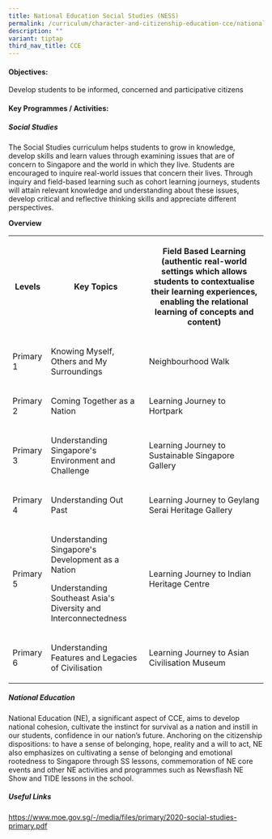 ```yaml
---
title: National Education Social Studies (NESS)
permalink: /curriculum/character-and-citizenship-education-cce/national-education-social-studies-ness/
description: ""
variant: tiptap
third_nav_title: CCE
---
```

<h4>Objectives:</h4>
<p>Develop students to be informed, concerned and participative citizens</p>
<h4>Key Programmes / Activities:</h4>
<h5>Social Studies</h5>
<p>The Social Studies curriculum helps students to grow in knowledge, develop
skills and learn values through examining issues that are of concern to
Singapore and the world in which they live. Students are encouraged to
inquire real-world issues that concern their lives. Through inquiry and
field-based learning such as cohort learning journeys, students will attain
relevant knowledge and understanding about these issues, develop critical
and reflective thinking skills and appreciate different perspectives.</p>
<p><strong>Overview</strong>
</p>
<p></p>
<table style="minWidth: 75px">
<colgroup>
<col>
<col>
<col>
</colgroup>
<tbody>
<tr>
<th rowspan="1" colspan="1">
<p>Levels</p>
</th>
<th rowspan="1" colspan="1">
<p>Key Topics</p>
</th>
<th rowspan="1" colspan="1">
<p>Field Based Learning (authentic real-world settings which allows students
to contextualise their learning experiences, enabling the relational learning
of concepts and content)</p>
</th>
</tr>
<tr>
<td rowspan="1" colspan="1">
<p>Primary 1</p>
</td>
<td rowspan="1" colspan="1">
<p>Knowing Myself, Others and My Surroundings</p>
</td>
<td rowspan="1" colspan="1">
<p>Neighbourhood Walk</p>
</td>
</tr>
<tr>
<td rowspan="1" colspan="1">
<p>Primary 2</p>
</td>
<td rowspan="1" colspan="1">
<p>Coming Together as a Nation</p>
</td>
<td rowspan="1" colspan="1">
<p>Learning Journey to Hortpark</p>
</td>
</tr>
<tr>
<td rowspan="1" colspan="1">
<p>Primary 3</p>
</td>
<td rowspan="1" colspan="1">
<p>Understanding Singapore's Environment and Challenge</p>
</td>
<td rowspan="1" colspan="1">
<p>Learning Journey to Sustainable Singapore Gallery</p>
</td>
</tr>
<tr>
<td rowspan="1" colspan="1">
<p>Primary 4</p>
</td>
<td rowspan="1" colspan="1">
<p>Understanding Out Past</p>
</td>
<td rowspan="1" colspan="1">
<p>Learning Journey to Geylang Serai Heritage Gallery</p>
</td>
</tr>
<tr>
<td rowspan="1" colspan="1">
<p>Primary 5</p>
</td>
<td rowspan="1" colspan="1">
<p>Understanding Singapore's Development as a Nation</p>
<p>Understanding Southeast Asia's Diversity and Interconnectedness</p>
</td>
<td rowspan="1" colspan="1">
<p>Learning Journey to Indian Heritage Centre</p>
</td>
</tr>
<tr>
<td rowspan="1" colspan="1">
<p>Primary 6</p>
</td>
<td rowspan="1" colspan="1">
<p>Understanding Features and Legacies of Civilisation</p>
</td>
<td rowspan="1" colspan="1">
<p>Learning Journey to Asian Civilisation Museum</p>
</td>
</tr>
</tbody>
</table>
<h5>National Education</h5>
<p>National Education (NE), a significant aspect of CCE, aims to develop
national cohesion, cultivate the instinct for survival as a nation and
instill in our students, confidence in our nation’s future. Anchoring on
the citizenship dispositions: to have a sense of belonging, hope, reality
and a will to act, NE also emphasizes on cultivating a sense of belonging
and emotional rootedness to Singapore through SS lessons, commemoration
of NE core events and other NE activities and programmes such as Newsflash
NE Show and TIDE lessons in the school.</p>
<h5>Useful Links</h5>
<p><a href="https://www.moe.gov.sg/-/media/files/primary/2020-social-studies-primary.pdf" rel="noopener noreferrer nofollow" target="_blank">https://www.moe.gov.sg/-/media/files/primary/2020-social-studies-primary.pdf</a>
</p>